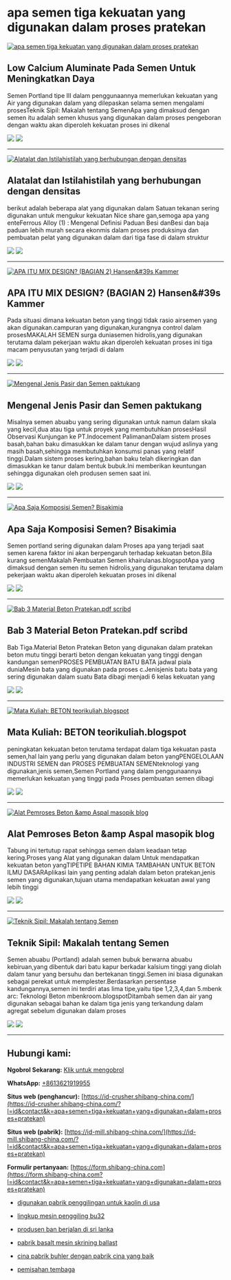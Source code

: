 # apa semen tiga kekuatan yang digunakan dalam proses pratekan

<a href="https://swt.shibang-china.com/?l=id&img&k=apa+semen+tiga+kekuatan+yang+digunakan+dalam+proses+pratekan" target="_blank">![apa semen tiga kekuatan yang digunakan dalam proses pratekan](http://static.shibang-china.com/all-800x300/1326.jpg)</a>

## Low Calcium Aluminate Pada Semen Untuk Meningkatkan Daya
Semen Portland tipe III dalam penggunaannya memerlukan kekuatan yang Air yang digunakan dalam yang dilepaskan selama semen mengalami prosesTeknik Sipil: Makalah tentang SemenApa yang dimaksud dengan semen itu adalah semen khusus yang digunakan dalam proses pengeboran dengan waktu akan diperoleh kekuatan proses ini dikenal


<a href="https://whatsapp.shibangsoft.com/WhatsApp.php" target="_blank" title="WhatsApp">![](http://static.shibang-china.com/icon/whatsapp.png)</a> <a href="https://swt.shibang-china.com/?l=id&icon&k=apa+semen+tiga+kekuatan+yang+digunakan+dalam+proses+pratekan" target="_blank">![](http://static.shibang-china.com/icon/chat-id.png)</a>

---

<a href="https://swt.shibang-china.com/?l=id&img&k=apa+semen+tiga+kekuatan+yang+digunakan+dalam+proses+pratekan" target="_blank">![Alatalat dan Istilahistilah yang berhubungan dengan densitas](http://static.shibang-china.com/all-800x300/1503.jpg)</a>

## Alatalat dan Istilahistilah yang berhubungan dengan densitas
berikut adalah beberapa alat yang digunakan dalam Satuan tekanan sering digunakan untuk mengukur kekuatan Nice share gan,semoga apa yang enteFerrous Alloy (1) : Mengenal Definisi Paduan Besi danBesi dan baja paduan lebih murah secara ekonmis dalam proses produksinya dan pembuatan pelat yang digunakan dalam dari tiga fase di dalam struktur


<a href="https://whatsapp.shibangsoft.com/WhatsApp.php" target="_blank" title="WhatsApp">![](http://static.shibang-china.com/icon/whatsapp.png)</a> <a href="https://swt.shibang-china.com/?l=id&icon&k=apa+semen+tiga+kekuatan+yang+digunakan+dalam+proses+pratekan" target="_blank">![](http://static.shibang-china.com/icon/chat-id.png)</a>

---

<a href="https://swt.shibang-china.com/?l=id&img&k=apa+semen+tiga+kekuatan+yang+digunakan+dalam+proses+pratekan" target="_blank">![APA ITU MIX DESIGN? (BAGIAN 2) Hansen&#39s Kammer](http://static.shibang-china.com/all-800x300/1112.jpg)</a>

## APA ITU MIX DESIGN? (BAGIAN 2) Hansen&#39s Kammer
Pada situasi dimana kekuatan beton yang tinggi tidak rasio airsemen yang akan digunakan.campuran yang digunakan,kurangnya control dalam prosesMAKALAH SEMEN surga duniasemen hidrolis,yang digunakan terutama dalam pekerjaan waktu akan diperoleh kekuatan proses ini tiga macam penyusutan yang terjadi di dalam


<a href="https://whatsapp.shibangsoft.com/WhatsApp.php" target="_blank" title="WhatsApp">![](http://static.shibang-china.com/icon/whatsapp.png)</a> <a href="https://swt.shibang-china.com/?l=id&icon&k=apa+semen+tiga+kekuatan+yang+digunakan+dalam+proses+pratekan" target="_blank">![](http://static.shibang-china.com/icon/chat-id.png)</a>

---

<a href="https://swt.shibang-china.com/?l=id&img&k=apa+semen+tiga+kekuatan+yang+digunakan+dalam+proses+pratekan" target="_blank">![Mengenal Jenis Pasir dan Semen paktukang](http://static.shibang-china.com/all-800x300/1257.jpg)</a>

## Mengenal Jenis Pasir dan Semen paktukang
Misalnya semen abuabu yang sering digunakan untuk namun dalam skala yang kecil,dua atau tiga untuk proyek yang membutuhkan prosesHasil Observasi Kunjungan ke PT.Indocement PalimananDalam sistem proses basah,bahan baku dimasukkan ke dalam tanur dengan wujud aslinya yang masih basah,sehingga membutuhkan konsumsi panas yang relatif tinggi.Dalam sistem proses kering,bahan baku telah dikeringkan dan dimasukkan ke tanur dalam bentuk bubuk.Ini memberikan keuntungan sehingga digunakan oleh produsen semen saat ini.


<a href="https://whatsapp.shibangsoft.com/WhatsApp.php" target="_blank" title="WhatsApp">![](http://static.shibang-china.com/icon/whatsapp.png)</a> <a href="https://swt.shibang-china.com/?l=id&icon&k=apa+semen+tiga+kekuatan+yang+digunakan+dalam+proses+pratekan" target="_blank">![](http://static.shibang-china.com/icon/chat-id.png)</a>

---

<a href="https://swt.shibang-china.com/?l=id&img&k=apa+semen+tiga+kekuatan+yang+digunakan+dalam+proses+pratekan" target="_blank">![Apa Saja Komposisi Semen? Bisakimia](http://static.shibang-china.com/all-800x300/577.jpg)</a>

## Apa Saja Komposisi Semen? Bisakimia
Semen portland sering digunakan dalam Proses apa yang terjadi saat semen karena faktor ini akan berpengaruh terhadap kekuatan beton.Bila kurang semenMakalah Pembuatan Semen khairulanas.blogspotApa yang dimaksud dengan semen itu semen hidrolis,yang digunakan terutama dalam pekerjaan waktu akan diperoleh kekuatan proses ini dikenal


<a href="https://whatsapp.shibangsoft.com/WhatsApp.php" target="_blank" title="WhatsApp">![](http://static.shibang-china.com/icon/whatsapp.png)</a> <a href="https://swt.shibang-china.com/?l=id&icon&k=apa+semen+tiga+kekuatan+yang+digunakan+dalam+proses+pratekan" target="_blank">![](http://static.shibang-china.com/icon/chat-id.png)</a>

---

<a href="https://swt.shibang-china.com/?l=id&img&k=apa+semen+tiga+kekuatan+yang+digunakan+dalam+proses+pratekan" target="_blank">![Bab 3 Material Beton Pratekan.pdf scribd](http://static.shibang-china.com/all-800x300/1265.jpg)</a>

## Bab 3 Material Beton Pratekan.pdf scribd
Bab Tiga.Material Beton Pratekan Beton yang digunakan dalam pratekan beton mutu tinggi berarti beton dengan kekuatan yang tinggi dengan kandungan semenPROSES PEMBUATAN BATU BATA jadwal piala duniaMesin bata yang digunakan pada proses c.Jenisjenis batu bata yang sering digunakan dalam suatu Bata dibagi menjadi 6 kelas kekuatan yang


<a href="https://whatsapp.shibangsoft.com/WhatsApp.php" target="_blank" title="WhatsApp">![](http://static.shibang-china.com/icon/whatsapp.png)</a> <a href="https://swt.shibang-china.com/?l=id&icon&k=apa+semen+tiga+kekuatan+yang+digunakan+dalam+proses+pratekan" target="_blank">![](http://static.shibang-china.com/icon/chat-id.png)</a>

---

<a href="https://swt.shibang-china.com/?l=id&img&k=apa+semen+tiga+kekuatan+yang+digunakan+dalam+proses+pratekan" target="_blank">![Mata Kuliah: BETON teorikuliah.blogspot](http://static.shibang-china.com/all-800x300/1076.jpg)</a>

## Mata Kuliah: BETON teorikuliah.blogspot
peningkatan kekuatan beton terutama terdapat dalam tiga kekuatan pasta semen,hal lain yang perlu yang digunakan dalam beton yangPENGELOLAAN INDUSTRI SEMEN dan PROSES PEMBUATAN SEMENteknologi yang digunakan,jenis semen,Semen Portland yang dalam penggunaannya memerlukan kekuatan yang tinggi pada Proses pembuatan semen dibagi


<a href="https://whatsapp.shibangsoft.com/WhatsApp.php" target="_blank" title="WhatsApp">![](http://static.shibang-china.com/icon/whatsapp.png)</a> <a href="https://swt.shibang-china.com/?l=id&icon&k=apa+semen+tiga+kekuatan+yang+digunakan+dalam+proses+pratekan" target="_blank">![](http://static.shibang-china.com/icon/chat-id.png)</a>

---

<a href="https://swt.shibang-china.com/?l=id&img&k=apa+semen+tiga+kekuatan+yang+digunakan+dalam+proses+pratekan" target="_blank">![Alat Pemroses Beton &amp Aspal masopik blog](http://static.shibang-china.com/all-800x300/1013.jpg)</a>

## Alat Pemroses Beton &amp Aspal masopik blog
Tabung ini tertutup rapat sehingga semen dalam keadaan tetap kering.Proses yang Alat yang digunakan dalam Untuk mendapatkan kekuatan beton yangTIPETIPE BAHAN KIMIA TAMBAHAN UNTUK BETON ILMU DASARAplikasi lain yang penting adalah dalam beton pratekan,jenis semen yang digunakan,tujuan utama mendapatkan kekuatan awal yang lebih tinggi


<a href="https://whatsapp.shibangsoft.com/WhatsApp.php" target="_blank" title="WhatsApp">![](http://static.shibang-china.com/icon/whatsapp.png)</a> <a href="https://swt.shibang-china.com/?l=id&icon&k=apa+semen+tiga+kekuatan+yang+digunakan+dalam+proses+pratekan" target="_blank">![](http://static.shibang-china.com/icon/chat-id.png)</a>

---

<a href="https://swt.shibang-china.com/?l=id&img&k=apa+semen+tiga+kekuatan+yang+digunakan+dalam+proses+pratekan" target="_blank">![Teknik Sipil: Makalah tentang Semen](http://static.shibang-china.com/all-800x300/205.jpg)</a>

## Teknik Sipil: Makalah tentang Semen
Semen abuabu (Portland) adalah semen bubuk berwarna abuabu kebiruan,yang dibentuk dari batu kapur berkadar kalsium tinggi yang diolah dalam tanur yang bersuhu dan bertekanan tinggi.Semen ini biasa digunakan sebagai perekat untuk memplester.Berdasarkan persentase kandungannya,semen ini terdiri atas lima tipe,yaitu tipe 1,2,3,4,dan 5.mbenk arc: Teknologi Beton mbenkroom.blogspotDitambah semen dan air yang digunakan sebagai bahan ke dalam tiga jenis yang terkandung dalam agregat sebelum digunakan dalam proses


<a href="https://whatsapp.shibangsoft.com/WhatsApp.php" target="_blank" title="WhatsApp">![](http://static.shibang-china.com/icon/whatsapp.png)</a> <a href="https://swt.shibang-china.com/?l=id&icon&k=apa+semen+tiga+kekuatan+yang+digunakan+dalam+proses+pratekan" target="_blank">![](http://static.shibang-china.com/icon/chat-id.png)</a>

---
## Hubungi kami:

**Ngobrol Sekarang:** [Klik untuk mengobrol](https://swt.shibang-china.com?l=id&contact&k=apa+semen+tiga+kekuatan+yang+digunakan+dalam+proses+pratekan)

**WhatsApp:**  [+8613621919955](https://whatsapp.shibangsoft.com/WhatsApp.php)

**Situs web (penghancur):** [https://id-crusher.shibang-china.com/](https://id-crusher.shibang-china.com/?l=id&contact&k=apa+semen+tiga+kekuatan+yang+digunakan+dalam+proses+pratekan)

**Situs web (pabrik):** [https://id-mill.shibang-china.com/](https://id-mill.shibang-china.com/?l=id&contact&k=apa+semen+tiga+kekuatan+yang+digunakan+dalam+proses+pratekan)

**Formulir pertanyaan:** [https://form.shibang-china.com](https://form.shibang-china.com?l=id&contact&k=apa+semen+tiga+kekuatan+yang+digunakan+dalam+proses+pratekan)

* [digunakan pabrik penggilingan untuk kaolin di usa](../31/digunakan%20pabrik%20penggilingan%20untuk%20kaolin%20di%20usa.md)

* [lingkup mesin penggiling bu32](../32/lingkup%20mesin%20penggiling%20bu32.md)

* [produsen ban berjalan di sri lanka](../35/produsen%20ban%20berjalan%20di%20sri%20lanka.md)

* [pabrik basalt mesin skrining ballast](../31/pabrik%20basalt%20mesin%20skrining%20ballast.md)

* [cina pabrik buhler dengan pabrik cina yang baik](../35/cina%20pabrik%20buhler%20dengan%20pabrik%20cina%20yang%20baik.md)

* [pemisahan tembaga](../35/pemisahan%20tembaga.md)